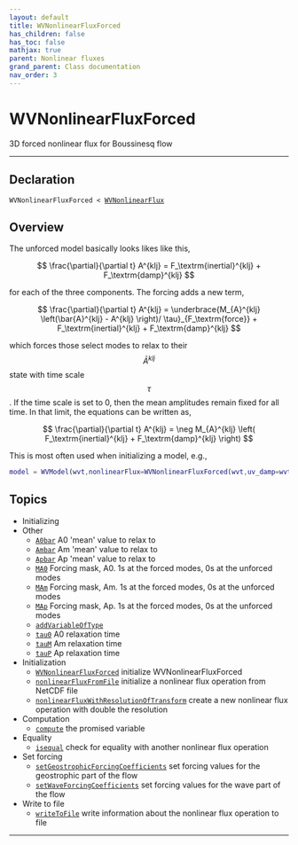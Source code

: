 ```yaml
---
layout: default
title: WVNonlinearFluxForced
has_children: false
has_toc: false
mathjax: true
parent: Nonlinear fluxes
grand_parent: Class documentation
nav_order: 3
---
```


#  WVNonlinearFluxForced

3D forced nonlinear flux for Boussinesq flow


---

## Declaration

<div class="language-matlab highlighter-rouge"><div class="highlight"><pre class="highlight"><code>WVNonlinearFluxForced < <a href="/classes/wvnonlinearflux/" title="WVNonlinearFlux">WVNonlinearFlux</a></code></pre></div></div>

## Overview
 
  The unforced model basically looks likes like this,
 
  $$
  \frac{\partial}{\partial t} A^{klj} = F_\textrm{inertial}^{klj} + F_\textrm{damp}^{klj}
  $$
 
  for each of the three components. The forcing adds a new term,
 
  $$
  \frac{\partial}{\partial t} A^{klj} = \underbrace{M_{A}^{klj} \left(\bar{A}^{klj}  - A^{klj} \right)/ \tau}_{F_\textrm{force}} + F_\textrm{inertial}^{klj} + F_\textrm{damp}^{klj}
  $$
 
  which forces those select modes to relax to their $$\bar{A}^{klj}$$
  state with time scale $$\tau$$.  If the time scale is set to 0, then the mean
  amplitudes remain fixed for all time. In that limit, the
  equations can be written as,
 
  $$
  \frac{\partial}{\partial t} A^{klj} = \neg M_{A}^{klj} \left( F_\textrm{inertial}^{klj} + F_\textrm{damp}^{klj} \right)
  $$
 
  This is most often used when initializing a model, e.g.,
 
  ```matlab
  model = WVModel(wvt,nonlinearFlux=WVNonlinearFluxForced(wvt,uv_damp=wvt.uMax));
  ```
 
    


## Topics
+ Initializing
+ Other
  + [`A0bar`](/classes/nonlinear-fluxes/wvnonlinearfluxforced/a0bar.html) A0 'mean' value to relax to
  + [`Ambar`](/classes/nonlinear-fluxes/wvnonlinearfluxforced/ambar.html) Am 'mean' value to relax to
  + [`Apbar`](/classes/nonlinear-fluxes/wvnonlinearfluxforced/apbar.html) Ap 'mean' value to relax to
  + [`MA0`](/classes/nonlinear-fluxes/wvnonlinearfluxforced/ma0.html) Forcing mask, A0. 1s at the forced modes, 0s at the unforced modes
  + [`MAm`](/classes/nonlinear-fluxes/wvnonlinearfluxforced/mam.html) Forcing mask, Am. 1s at the forced modes, 0s at the unforced modes
  + [`MAp`](/classes/nonlinear-fluxes/wvnonlinearfluxforced/map.html) Forcing mask, Ap. 1s at the forced modes, 0s at the unforced modes
  + [`addVariableOfType`](/classes/nonlinear-fluxes/wvnonlinearfluxforced/addvariableoftype.html) 
  + [`tau0`](/classes/nonlinear-fluxes/wvnonlinearfluxforced/tau0.html) A0 relaxation time
  + [`tauM`](/classes/nonlinear-fluxes/wvnonlinearfluxforced/taum.html) Am relaxation time
  + [`tauP`](/classes/nonlinear-fluxes/wvnonlinearfluxforced/taup.html) Ap relaxation time
+ Initialization
  + [`WVNonlinearFluxForced`](/classes/nonlinear-fluxes/wvnonlinearfluxforced/wvnonlinearfluxforced.html) initialize WVNonlinearFluxForced
  + [`nonlinearFluxFromFile`](/classes/nonlinear-fluxes/wvnonlinearfluxforced/nonlinearfluxfromfile.html) initialize a nonlinear flux operation from NetCDF file
  + [`nonlinearFluxWithResolutionOfTransform`](/classes/nonlinear-fluxes/wvnonlinearfluxforced/nonlinearfluxwithresolutionoftransform.html) create a new nonlinear flux operation with double the resolution
+ Computation
  + [`compute`](/classes/nonlinear-fluxes/wvnonlinearfluxforced/compute.html) the promised variable
+ Equality
  + [`isequal`](/classes/nonlinear-fluxes/wvnonlinearfluxforced/isequal.html) check for equality with another nonlinear flux operation
+ Set forcing
  + [`setGeostrophicForcingCoefficients`](/classes/nonlinear-fluxes/wvnonlinearfluxforced/setgeostrophicforcingcoefficients.html) set forcing values for the geostrophic part of the flow
  + [`setWaveForcingCoefficients`](/classes/nonlinear-fluxes/wvnonlinearfluxforced/setwaveforcingcoefficients.html) set forcing values for the wave part of the flow
+ Write to file
  + [`writeToFile`](/classes/nonlinear-fluxes/wvnonlinearfluxforced/writetofile.html) write information about the nonlinear flux operation to file


---